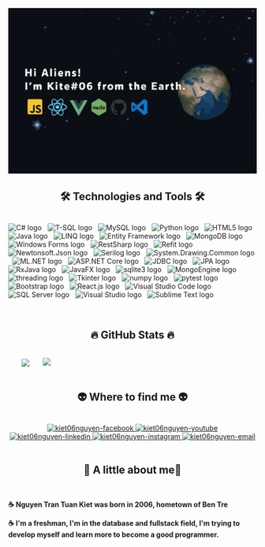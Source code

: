 <!-- Trungquandev -->
<a href="#" target="_blank">
  <img src="svg/kiet06nguyen.svg" width="1200" alt="kiet06nguyen-official" />
</a>

<h2 align="center">🛠 Technologies and Tools 🛠</h2>
<br>
<!-- https://simpleicons.org/ -->
<span><img src="https://img.shields.io/badge/C%23-68217A?logo=dotnet&logoColor=white" alt="C# logo" title="C#" height="25" /></span>
&nbsp;
<span><img src="https://img.shields.io/badge/TSQL-CC2927?logo=microsoftsqlserver&logoColor=white" alt="T-SQL logo" title="T-SQL" height="25" /></span>
&nbsp;
<span><img src="https://img.shields.io/badge/MySQL-282C34?logo=mysql&logoColor=4479A1" alt="MySQL logo" title="MySQL" height="25" /></span>
&nbsp;
<span><img src="https://img.shields.io/badge/Python-282C34?logo=python&logoColor=3776AB" alt="Python logo" title="Python" height="25" /></span>
&nbsp;
<span><img src="https://img.shields.io/badge/HTML5-282C34?logo=html5&logoColor=E34F26" alt="HTML5 logo" title="HTML5" height="25" /></span>
&nbsp;
<span><img src="https://img.shields.io/badge/Java-282C34?logo=openjdk&logoColor=E34F26" alt="Java logo" title="Java" height="25" /></span>
&nbsp;
<span><img src="https://img.shields.io/badge/LINQ-282C34?logo=microsoft&logoColor=5E5E5E" alt="LINQ logo" title="LINQ" height="25" /></span>
&nbsp;
<span><img src="https://img.shields.io/badge/Entity%20Framework-282C34?logo=microsoft&logoColor=5E5E5E" alt="Entity Framework logo" title="Entity Framework" height="25" /></span>
&nbsp;
<span><img src="https://img.shields.io/badge/MongoDB-282C34?logo=mongodb&logoColor=47A248" alt="MongoDB logo" title="MongoDB" height="25" /></span>
&nbsp;
<span><img src="https://img.shields.io/badge/Windows%20Forms-282C34?logo=microsoft&logoColor=5E5E5E" alt="Windows Forms logo" title="Windows Forms" height="25" /></span>
&nbsp;
<span><img src="https://img.shields.io/badge/RestSharp-282C34?logo=rest&logoColor=FF5733" alt="RestSharp logo" title="RestSharp" height="25" /></span>
&nbsp;
<span><img src="https://img.shields.io/badge/Refit-282C34?logo=rest&logoColor=FF5733" alt="Refit logo" title="Refit" height="25" /></span>
&nbsp;
<span><img src="https://img.shields.io/badge/Newtonsoft.Json-282C34?logo=json&logoColor=5E5E5E" alt="Newtonsoft.Json logo" title="Newtonsoft.Json" height="25" /></span>
&nbsp;
<span><img src="https://img.shields.io/badge/Serilog-282C34?logo=serilog&logoColor=4B32C3" alt="Serilog logo" title="Serilog" height="25" /></span>
&nbsp;
<span><img src="https://img.shields.io/badge/System.Drawing.Common-282C34?logo=microsoft&logoColor=5E5E5E" alt="System.Drawing.Common logo" title="System.Drawing.Common" height="25" /></span>
&nbsp;
<span><img src="https://img.shields.io/badge/ML.NET-282C34?logo=microsoft&logoColor=5E5E5E" alt="ML.NET logo" title="ML.NET" height="25" /></span>
&nbsp;
<span><img src="https://img.shields.io/badge/ASP.NET%20Core-282C34?logo=microsoft&logoColor=5E5E5E" alt="ASP.NET Core logo" title="ASP.NET Core" height="25" /></span>
&nbsp;
<span><img src="https://img.shields.io/badge/JDBC-282C34?logo=java&logoColor=007396" alt="JDBC logo" title="JDBC" height="25" /></span>
&nbsp;
<span><img src="https://img.shields.io/badge/JPA-282C34?logo=hibernate&logoColor=59666C" alt="JPA logo" title="JPA" height="25" /></span>
&nbsp;
<span><img src="https://img.shields.io/badge/RxJava-282C34?logo=reactivex&logoColor=B7178C" alt="RxJava logo" title="RxJava" height="25" /></span>
&nbsp;
<span><img src="https://img.shields.io/badge/JavaFX-282C34?logo=java&logoColor=E34F26" alt="JavaFX logo" title="JavaFX" height="25" /></span>
&nbsp;
<span><img src="https://img.shields.io/badge/sqlite3-282C34?logo=sqlite&logoColor=003B57" alt="sqlite3 logo" title="sqlite3" height="25" /></span>
&nbsp;
<span><img src="https://img.shields.io/badge/MongoEngine-282C34?logo=mongodb&logoColor=47A248" alt="MongoEngine logo" title="MongoEngine" height="25" /></span>
&nbsp;
<span><img src="https://img.shields.io/badge/threading-282C34?logo=python&logoColor=3776AB" alt="threading logo" title="threading" height="25" /></span>
&nbsp;
<span><img src="https://img.shields.io/badge/Tkinter-282C34?logo=python&logoColor=3776AB" alt="Tkinter logo" title="Tkinter" height="25" /></span>
&nbsp;
<span><img src="https://img.shields.io/badge/numpy-282C34?logo=numpy&logoColor=013243" alt="numpy logo" title="numpy" height="25" /></span>
&nbsp;
<span><img src="https://img.shields.io/badge/pytest-282C34?logo=pytest&logoColor=0A9EDC" alt="pytest logo" title="pytest" height="25" /></span>
&nbsp;
<span><img src="https://img.shields.io/badge/Bootstrap-282C34?logo=bootstrap&logoColor=7952B3" alt="Bootstrap logo" title="Bootstrap" height="25" /></span>
&nbsp;
<span><img src="https://img.shields.io/badge/React.js-282C34?logo=react&logoColor=61DAFB" alt="React.js logo" title="React.js" height="25" /></span>
&nbsp;
<span><img src="https://img.shields.io/badge/Visual%20Studio%20Code-007ACC?logo=visualstudiocode&logoColor=white" alt="Visual Studio Code logo" title="Visual Studio Code"

&nbsp;
<span><img src="https://img.shields.io/badge/SQL%20Server-282C34?logo=microsoft-sql-server&logoColor=CC2927" alt="SQL Server logo" title="SQL Server" height="25" /></span>
&nbsp;
<span><img src="https://img.shields.io/badge/Visual%20Studio-282C34?logo=visual-studio&logoColor=5C2D91" alt="Visual Studio logo" title="Visual Studio" height="25" /></span>
&nbsp;
<span><img src="https://img.shields.io/badge/Sublime%20Text-282C34?logo=sublime-text&logoColor=FF9800" alt="Sublime Text logo" title="Sublime Text" height="25" /></span>


<br>
<h2 align="center">🔥 GitHub Stats 🔥</h2>
<!-- https://github.com/anuraghazra/github-readme-stats -->
<br>
<div align=center>
  <a href="#" title="kiet06nguyen">
    <img width="315" align="center" src="https://github-readme-stats.vercel.app/api/top-langs/?username=kiet06nguyen&title_color=60dafb&text_color=ffffff&icon_color=60dafb&bg_color=20232a&langs_count=100&layout=compact&border_color=61dafb&hide_border=true" />
  </a>
  <a href="#" title="kiet06nguyen">
    <img align="right" width="434" src="https://github-readme-stats.vercel.app/api?username=kiet06nguyen&show_icons=true&theme=react&border_color=62dafb&hide_border=true&rank_icon=github&include_all_commits=true" />
  </a>
</div>

<br>
<h2 align="center">👽 Where to find me 👽</h2>
<br>
<!-- https://icons8.com -->
<div align="center">
  <a href="https://www.facebook.com/kiet06nguyen/" target="blank">
    <img src="https://img.icons8.com/bubbles/100/000000/facebook-new.png" alt="kiet06nguyen-facebook" />
  </a>
  <a href="https://youtube.com/@kiet06nguyen" target="blank">
    <img src="https://img.icons8.com/bubbles/100/000000/youtube-squared.png" alt="kiet06nguyen-youtube" />
  </a>
  <a href="https://www.linkedin.com/in/kiet06nguyen" target="blank">
    <img src="https://img.icons8.com/bubbles/100/000000/linkedin.png" alt="kiet06nguyen-linkedin" />
  </a>
  <a href="https://instagram.com/kiet06nguyen" target="blank">
    <img src="https://img.icons8.com/bubbles/100/000000/instagram.png" alt="kiet06nguyen-instagram" />
  </a>
  <a href="mailto:kiet06nguyen@gmail.com" target="top">
    <img src="https://img.icons8.com/bubbles/100/000000/apple-mail.png" alt="kiet06nguyen-email" />
  </a>
</div>

<br>

<h2 align="center">📖 A little about me📖</h2>
<br>
<p>
<p><strong>☕ Nguyen Tran Tuan Kiet was born in 2006, hometown of Ben Tre</strong></p>
<p><strong>☕ I'm a freshman, I'm in the database and fullstack field, I'm trying to develop myself and learn more to become a good programmer.</strong></p>

 

